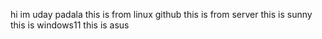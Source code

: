 hi im uday padala 
this is from linux github
this is from server
this is sunny
this is windows11
this is asus

